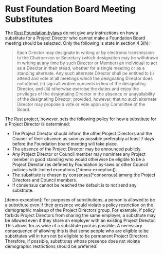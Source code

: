 # Rust Foundation Board Meeting Substitutes

The [Rust Foundation bylaws](https://foundation.rust-lang.org/policies/bylaws) do not give any instructions on how a substitute for a Project Director who cannot make a Foundation Board meeting should be selected. Only the following is state in section 4.3(h):

> Each Director may designate in writing or by electronic transmission to the Chairperson or Secretary (which designation may be withdrawn in writing at any time by such Director or Member) an individual to act as a Director in their stead, whether for a single meeting or as a standing alternate. Any such alternate Director shall be entitled to (i) attend and vote at all meetings which the designating Director does not attend, (ii) sign all written consents in lieu of the designating Director, and (iii) otherwise exercise the duties and enjoy the privileges of the designating Director in the absence or unavailability of the designating Director; provided, however, that no such alternate Director may propose a vote or vote upon any Committee of the Board.

The Rust project, however, sets the following policy for how a substitute for a Project Director is determined:

* The Project Director should inform the other Project Directors and the Council of their absence as soon as possible preferably at least 7 days before the Foundation board meeting will take place.
* The absence of the Project Director may be announced publicly.
* Any Project Director or Council member may nominate any Project member in good standing who would otherwise be eligible to be a Project Director (as defined by Foundation by-laws or other Council policies with limited exceptions [^demo-exception]).
* The substitute is chosen by consensus[^consensus] among the Project Directors and Council members.
* If consensus cannot be reached the default is to not send any substitute.

[demo-exception]: For purposes of substitutions, a person is allowed to be a substitute even if their presence would violate a policy restriction on the demographic makeup of the Project Directors group. For example, if policy forbids Project Directors from sharing the same employer, a substitute may be allowed even if they share an employer with an existing Project Director. This allows for as wide of a substitute pool as possible. A necessary consequence of allowing this is that some people who are eligible to be substitutes will in turn not be eligible to be permanent Project Directors. Therefore, if possible, substitutes whose presence does not violate demographic restrictions should be preferred.